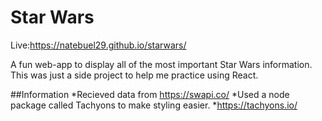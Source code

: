 # Star Wars

Live:https://natebuel29.github.io/starwars/

A fun web-app to display all of the most important Star Wars information.
This was just a side project to help me practice using React.

##Information
*Recieved data from https://swapi.co/
*Used a node package called Tachyons to make styling easier.
	*https://tachyons.io/